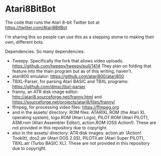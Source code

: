 # Atari8BitBot
The code that runs the Atari 8-bit Twitter bot at https://twitter.com/Atari8BitBot

I'm sharing this so people can use this as a stepping stonw to making their own, different bots.

Dependencies. So many dependencies:
- Tweepy. Specifically the fork that allows video uploads. https://github.com/tweepy/tweepy/pull/1414 They plan on folding that feature into the main program but as of this writing, haven't.
- atari800 emulator: https://github.com/atari800/atari800
- TBXL-Parser, for parsing Atari BASIC and TBXL programs: https://github.com/dmsc/tbxl-parser
- franny, an ATR disk image editor: http://atari8.sourceforge.net/franny.html and https://sourceforge.net/projects/atari8/files/franny/
- ffmpeg, for processing video files: https://ffmpeg.org
- and in the assets/ directory: ROM files: ATARIXL.ROM (the Atari XL operating system), logo.ROM (Atari Logo), PILOT.ROM (Atari PILOT), ASM.rom (Atari Assembler Editor), action.ROM (OSS Action!). These are not provided in this repository due to copyright.
- also in the assets/ directory: ATR disk images: action.atr (Action! Tooklit), dos2.atr (Atari DOS 2.0S), PILOTII.atr (Atari Super PILOT), TBXL.atr (Turbo BASIC XL). These are not provided in this repository due to copyright.

